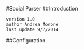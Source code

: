 #Social Parser
##Introduction

	version 1.0
	author Andrea Morone
	last update 9/7/2014
##Configuration